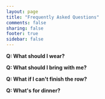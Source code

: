 ```yaml
---
layout: page
title: "Frequently Asked Questions"
comments: false
sharing: false
footer: true
sidebar: false
---
```


**Q: What should I wear?**

**Q: What should I bring with me?**

**Q: What if I can't finish the row?**

**Q: What's for dinner?**


